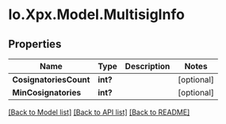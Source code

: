 # Io.Xpx.Model.MultisigInfo
## Properties

Name | Type | Description | Notes
------------ | ------------- | ------------- | -------------
**CosignatoriesCount** | **int?** |  | [optional] 
**MinCosignatories** | **int?** |  | [optional] 

[[Back to Model list]](../README.md#documentation-for-models) [[Back to API list]](../README.md#documentation-for-api-endpoints) [[Back to README]](../README.md)

